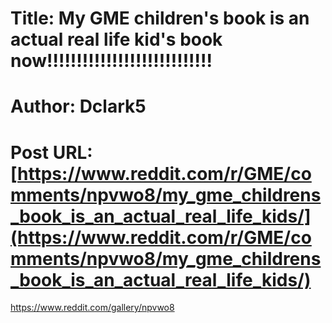 # Title: My GME children's book is an actual real life kid's book now!!!!!!!!!!!!!!!!!!!!!!!!!!!!
# Author: Dclark5
# Post URL: [https://www.reddit.com/r/GME/comments/npvwo8/my_gme_childrens_book_is_an_actual_real_life_kids/](https://www.reddit.com/r/GME/comments/npvwo8/my_gme_childrens_book_is_an_actual_real_life_kids/)


https://www.reddit.com/gallery/npvwo8